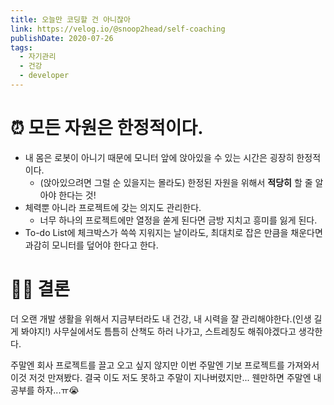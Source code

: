 ```yaml
---
title: 오늘만 코딩할 건 아니잖아
link: https://velog.io/@snoop2head/self-coaching
publishDate: 2020-07-26
tags: 
  - 자기관리
  - 건강
  - developer
---
```

# ⏰ 모든 자원은 한정적이다.
- 내 몸은 로봇이 아니기 때문에 모니터 앞에 앉아있을 수 있는 시간은 굉장히 한정적이다.
    - (앉아있으려면 그럴 순 있을지는 몰라도) 한정된 자원을 위해서 **적당히** 할 줄 알아야 한다는 것!
- 체력뿐 아니라 프로젝트에 갖는 의지도 관리한다.
    - 너무 하나의 프로젝트에만 열정을 쏟게 된다면 금방 지치고 흥미를 잃게 된다.
- To-do List에 체크박스가 쓱쓱 지워지는 날이라도, 최대치로 잡은 만큼을 채운다면 과감히 모니터를 덮어야 한다고 한다.

# 👩‍⚖️ 결론
더 오랜 개발 생활을 위해서 지금부터라도 내 건강, 내 시력을 잘 관리해야한다.(인생 길게 봐야지!)
사무실에서도 틈틈히 산책도 하러 나가고, 스트레칭도 해줘야겠다고 생각한다.

주말엔 회사 프로젝트를 끌고 오고 싶지 않지만 이번 주말엔 기보 프로젝트를 가져와서 이것 저것 만져봤다.
결국 이도 저도 못하고 주말이 지나버렸지만... 웬만하면 주말엔 내 공부를 하자...ㅠ😭

